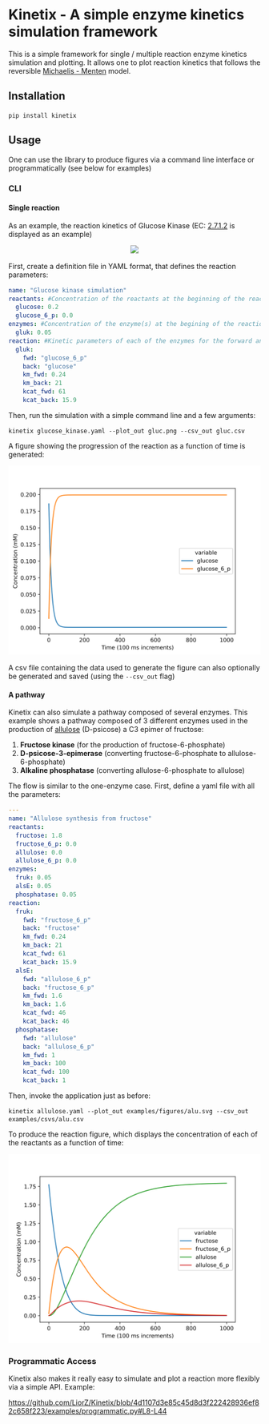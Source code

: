 # Kinetix - A simple enzyme kinetics simulation framework

This is a simple framework for single / multiple reaction enzyme kinetics simulation and plotting.
It allows one to plot reaction kinetics that follows the reversible [Michaelis - Menten](https://en.wikipedia.org/wiki/Michaelis%E2%80%93Menten_kinetics) model.

## Installation
```
pip install kinetix
```

## Usage
One can use the library to produce figures via a command line interface or programmatically (see below for examples)

### CLI
#### Single reaction

As an example, the reaction kinetics of Glucose Kinase (EC: [2.7.1.2](https://www.brenda-enzymes.org/enzyme.php?ecno=2.7.1.2) is displayed as an example)
<p align="center">
  <img src="https://upload.wikimedia.org/wikipedia/commons/8/8d/Glucokinase.png" />
</p>
First, create a definition file in YAML format, that defines the reaction parameters:

```yaml
name: "Glucose kinase simulation"
reactants: #Concentration of the reactants at the beginning of the reaction (mM)
  glucose: 0.2
  glucose_6_p: 0.0
enzymes: #Concentration of the enzyme(s) at the begining of the reaction (mM)
  gluk: 0.05
reaction: #Kinetic parameters of each of the enzymes for the forward and backward steps of the (reversible) reaction. Note that non-reversible reactions can simple be modeled with high Km for on of the directions.
  gluk:
    fwd: "glucose_6_p"
    back: "glucose"
    km_fwd: 0.24
    km_back: 21
    kcat_fwd: 61
    kcat_back: 15.9
```

Then, run the simulation with a simple command line and a few arguments:
```
kinetix glucose_kinase.yaml --plot_out gluc.png --csv_out gluc.csv
```
A figure showing the progression of the reaction as a function of time is generated:
<p align="center">
  <img src="examples/figures/gluc.svg" />
</p>

A csv file containing the data used to generate the figure can also optionally be generated and saved (using the `--csv_out` flag)

#### A pathway
Kinetix can also simulate a pathway composed of several enzymes. This example shows a pathway composed of 3 different enzymes used in the production of [allulose](https://en.wikipedia.org/wiki/Psicose) (D-psicose) a C3 epimer of fructose:

1. **Fructose kinase** (for the production of fructose-6-phosphate)
2. **D-psicose-3-epimerase** (converting fructose-6-phosphate to allulose-6-phosphate)
3. **Alkaline phosphatase** (converting allulose-6-phosphate to allulose)


The flow is similar to the one-enzyme case. First, define a yaml file with all the parameters:

```yaml
---
name: "Allulose synthesis from fructose"
reactants:
  fructose: 1.8
  fructose_6_p: 0.0
  allulose: 0.0
  allulose_6_p: 0.0
enzymes:
  fruk: 0.05
  alsE: 0.05
  phosphatase: 0.05
reaction:
  fruk:
    fwd: "fructose_6_p"
    back: "fructose"
    km_fwd: 0.24
    km_back: 21
    kcat_fwd: 61
    kcat_back: 15.9
  alsE:
    fwd: "allulose_6_p"
    back: "fructose_6_p"
    km_fwd: 1.6 
    km_back: 1.6 
    kcat_fwd: 46
    kcat_back: 46
  phosphatase:
    fwd: "allulose"
    back: "allulose_6_p"
    km_fwd: 1 
    km_back: 100
    kcat_fwd: 100
    kcat_back: 1
```

Then, invoke the application just as before:
```
kinetix allulose.yaml --plot_out examples/figures/alu.svg --csv_out examples/csvs/alu.csv
```

To produce the reaction figure, which displays the concentration of each of the reactants as a function of time:
<p align="center">
  <img src="examples/figures/alu.svg" />
</p>

### Programmatic Access
Kinetix also makes it really easy to simulate and plot a reaction more flexibly via a simple API.
Example:

https://github.com/LiorZ/Kinetix/blob/4d1107d3e85c45d8d3f222428936ef82c658f223/examples/programmatic.py#L8-L44
